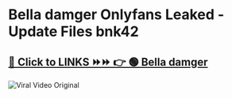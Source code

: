 
 # Bella damger Onlyfans Leaked - Update Files bnk42

## <h2><a href="https://clipsfans.com/Bella_damger&ref=git">🔗 Click to LINKS ⏩⏩ 👉 🟢 Bella damger </a></h2>

<a href="https://clipsfans.com/Bella_damger&ref=git" rel="nofollow" data-target="animated-image.originalLink"><img src="https://i.ibb.co.com/xMMVF88/686577567.gif" alt="Viral Video Original" style="max-width: 100%; display: inline-block;" data-target="animated-image.originalImage"></a>

